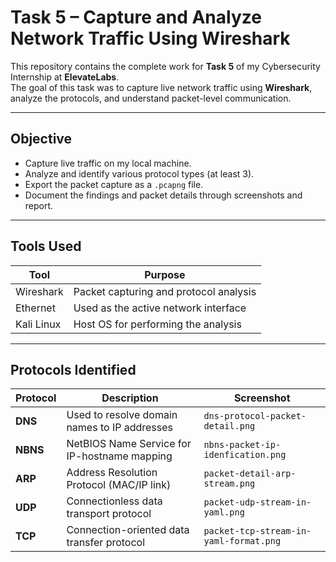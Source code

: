 # Task 5 – Capture and Analyze Network Traffic Using Wireshark

This repository contains the complete work for **Task 5** of my Cybersecurity Internship at **ElevateLabs**.  
The goal of this task was to capture live network traffic using **Wireshark**, analyze the protocols, and understand packet-level communication.

---

## Objective

- Capture live traffic on my local machine.
- Analyze and identify various protocol types (at least 3).
- Export the packet capture as a `.pcapng` file.
- Document the findings and packet details through screenshots and report.

---

## Tools Used

| Tool      | Purpose                                  |
|-----------|------------------------------------------|
| Wireshark | Packet capturing and protocol analysis   |
| Ethernet  | Used as the active network interface     |
| Kali Linux | Host OS for performing the analysis     |

---

## Protocols Identified

| Protocol | Description                                  | Screenshot                                     |
|----------|----------------------------------------------|------------------------------------------------|
| **DNS**  | Used to resolve domain names to IP addresses | `dns-protocol-packet-detail.png`              |
| **NBNS** | NetBIOS Name Service for IP-hostname mapping | `nbns-packet-ip-idenfication.png`             |
| **ARP**  | Address Resolution Protocol (MAC/IP link)    | `packet-detail-arp-stream.png`                |
| **UDP**  | Connectionless data transport protocol       | `packet-udp-stream-in-yaml.png`               |
| **TCP**  | Connection-oriented data transfer protocol   | `packet-tcp-stream-in-yaml-format.png`        |


